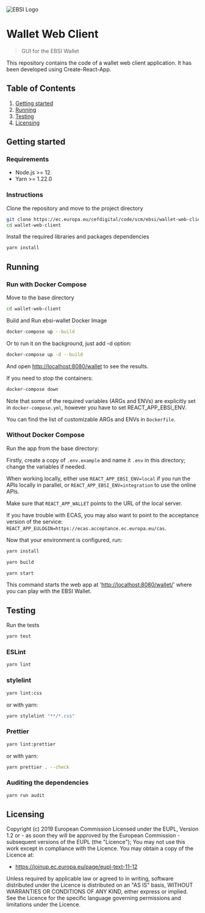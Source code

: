 ![EBSI Logo](https://ec.europa.eu/cefdigital/wiki/images/logo/default-space-logo.svg)

# Wallet Web Client

> GUI for the EBSI Wallet

This repository contains the code of a wallet web client application.
It has been developed using Create-React-App.

## Table of Contents

1. [Getting started](#Getting-started)
2. [Running](#Running)
3. [Testing](#Testing)
4. [Licensing](#Licensing)

## Getting started

### Requirements

- Node.js >= 12
- Yarn >= 1.22.0

### Instructions

Clone the repository and move to the project directory

```sh
git clone https://ec.europa.eu/cefdigital/code/scm/ebsi/wallet-web-client.git
cd wallet-web-client
```

Install the required libraries and packages dependencies

```sh
yarn install
```

## Running

### Run with Docker Compose

Move to the base directory

```sh
cd wallet-web-client
```

Build and Run ebsi-wallet Docker Image

```sh
docker-compose up --build
```

Or to run it on the background, just add -d option:

```sh
docker-compose up -d --build
```

And open <http://localhost:8080/wallet> to see the results.

If you need to stop the containers:

```sh
docker-compose down
```

Note that some of the required variables (ARGs and ENVs) are explicitly set in `docker-compose.yml`, however you have to set REACT_APP_EBSI_ENV.

You can find the list of customizable ARGs and ENVs in `Dockerfile`.

### Without Docker Compose

Run the app from the base directory:

Firstly, create a copy of `.env.example` and name it `.env` in this directory; change the variables if needed.

When working locally, either use `REACT_APP_EBSI_ENV=local` if you run the APIs locally in parallel, or `REACT_APP_EBSI_ENV=integration` to use the online APIs.

Make sure that `REACT_APP_WALLET` points to the URL of the local server.

If you have trouble with ECAS, you may also want to point to the acceptance version of the service: `REACT_APP_EULOGIN=https://ecas.acceptance.ec.europa.eu/cas`.

Now that your environment is configured, run:

```sh
yarn install

yarn build

yarn start
```

This command starts the web app at '<http://localhost:8080/wallet/>' where you can play with the EBSI Wallet.

## Testing

Run the tests

```sh
yarn test
```

### ESLint

```sh
yarn lint
```

### stylelint

```sh
yarn lint:css
```

or with yarn:

```sh
yarn stylelint "**/*.css"
```

### Prettier

```sh
yarn lint:prettier
```

or with yarn:

```sh
yarn prettier . --check
```

### Auditing the dependencies

```sh
yarn run audit
```

## Licensing

Copyright (c) 2019 European Commission
Licensed under the EUPL, Version 1.2 or - as soon they will be approved by the European Commission - subsequent versions of the EUPL (the "Licence");
You may not use this work except in compliance with the Licence.
You may obtain a copy of the Licence at:

- <https://joinup.ec.europa.eu/page/eupl-text-11-12>

Unless required by applicable law or agreed to in writing, software distributed under the Licence is distributed on an "AS IS" basis, WITHOUT WARRANTIES OR CONDITIONS OF ANY KIND, either express or implied. See the Licence for the specific language governing permissions and limitations under the Licence.

